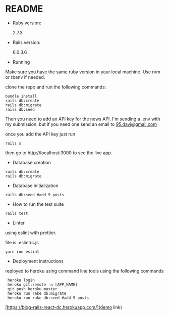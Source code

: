 # README

- Ruby version:

  2.7.3

- Rails version:

  6.0.3.6

- Running

Make sure you have the same ruby version in your local machine. Use rvm or rbenv if needed.

clone the repo and run the following commands:

```shell
bundle install
rails db:create
rails db:migrate
rails db:seed
```

Then you need to add an API key for the news API. I'm sending a .env with my submission. but if you need one send an email to 95.davi@gmail.com

once you add the API key just run

```shell
rails s
```

then go to http://localhost:3000 to see the live app.

- Database creation

```shell
rails db:create
rails db:migrate
```

- Database initialization

```shell
rails db:seed #add 9 posts
```

- How to run the test suite

```shell
rails test
```

- Linter

using eslint with prettier.

file is .eslintrc.js

```shell
yarn run eslint
```

- Deployment instructions

reployed to heroku using command line tools using the following commands

```shell
 heroku login
 heroku git:remote -a [APP_NAME]
 git push heroku master
 heroku run rake db:migrate
 heroku run rake db:seed #add 9 posts
```

[https://blog-rails-react-dc.herokuapp.com/](demo link)
